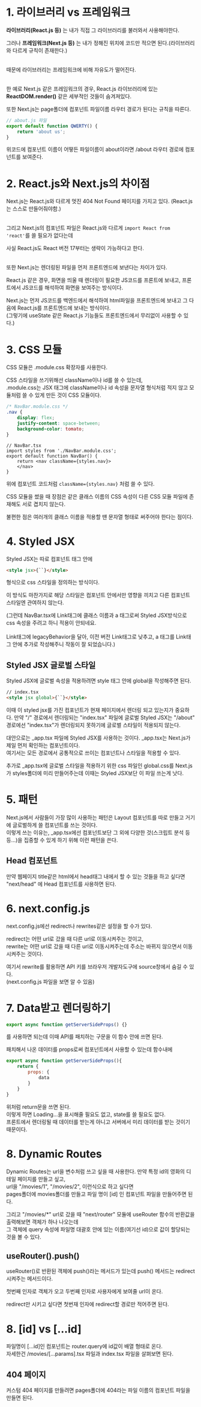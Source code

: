 # **1. 라이브러리 vs 프레임워크**

**라이브러리(React.js 등)** 는 내가 직접 그 라이브러리를 불러와서 사용해야한다.

그러나 **프레임워크(Next.js 등)** 는 내가 정해진 위치에 코드만 적으면 된다.(라이브러리와 다르게 규칙이 존재한다.)<br><br>

때문에 라이브러리는 프레임워크에 비해 자유도가 떨어진다.<br><br>

한 예로 Next.js 같은 프레임워크의 경우, React.js 라이브러리에 있는 **ReactDOM.render()** 같은 세부적인 것들이 숨겨져있다.

또한 Next.js는 page폴더에 컴포넌트 파일이름 라우터 경로가 된다는 규칙을 따른다.

```ts
// about.js 파일
export default function QWERTY() {
    return 'about us';
}
```
위코드에 컴포넌트 이름이 어떻든 파일이름이 about이라면 /about 라우터 경로에 컴포넌트를 보여준다.

# **2. React.js와 Next.js의 차이점**
Next.js는 React.js와 다르게 멋진 404 Not Found 페이지를 가지고 있다. (React.js는 스스로 만들어줘야함.)<br><br>

그리고 Next.js의 컴포넌트 파일은 React.js와 다르게 `import React from 'react'`를 쓸 필요가 없다는데

사실 React.js도 React 버전 17부터는 생략이 가능하다고 한다.<br><br>

또한 Next.js는 렌더링된 파일을 먼저 프론트엔드에 보낸다는 차이가 있다.

React.js 같은 경우, 화면을 띄울 때 렌더링이 필요한 JS코드를 프론트에 보내고, 프론트에서 JS코드를 해석하여 화면을 보여주는 방식이다.

Next.js는 먼저 JS코드를 백엔드에서 해석하여 html파일을 프론트엔드에 보내고 그 다음에 React.js를 프론트엔드에 보내는 방식이다.<br>
(그렇기에 useState 같은 React.js 기능들도 프론트엔드에서 무리없이 사용할 수 있다.)

# **3. CSS 모듈**
CSS 모듈은 .module.css 확장자를 사용한다.

CSS 스타일을 쓰기위해선 className이나 id를 쓸 수 있는데,<br>.module.css는 JSX 태그에 className이나 id 속성을 문자열 형식처럼 적지 않고 모듈처럼 쓸 수 있게 만든 것이 CSS 모듈이다.
```css
/* NavBar.module.css */
.nav {
    display: flex;
    justify-content: space-between;
    background-color: tomato;
}
```
```tsx
// NavBar.tsx
import styles from './NavBar.module.css';
export default function NavBar() {
    return <nav className={styles.nav}>
    </nav>
}
```
위에 컴포넌트 코드처럼 `className={styles.nav}` 처럼 쓸 수 있다.

CSS 모듈을 썼을 때 장점은 같은 클래스 이름의 CSS 속성이 다른 CSS 모듈 파일에 존재해도 서로 겹치지 않는다.

불편한 점은 여러개의 클래스 이름을 적용할 땐 문자열 형태로 써주어야 한다는 점이다.

# **4. Styled JSX**

Styled JSX는 따로 컴포넌트 태그 안에
```html
<style jsx>{``}</style>
```
형식으로 css 스타일을 정의하는 방식이다.

이 방식도 마찬가지로 해당 스타일은 컴포넌트 안에서만 영향을 끼치고 다른 컴포넌트 스타일엔 관여하지 않는다.

(그런데 NavBar.tsx에 Link태그에 클래스 이름과 a 태그로써 Styled JSX방식으로 css 속성을 주려고 하니 적용이 안되네요.<br><br> Link태그에 legacyBehavior을 달아, 이전 버전 Link태그로 낮추고, a 태그를 Link태그 안에 추가로 작성해주니 작동이 잘 되었습니다.)
## **Styled JSX 글로벌 스타일**

Styled JSX에 글로벌 속성을 적용하려면 style 태그 안에 global을 작성해주면 된다.
```html
// index.tsx
<style jsx global>{``}</style>
```
이때 이 styled jsx를 가진 컴포넌트가 현재 페이지에서 렌더링 되고 있는지가 중요하다.
만약 "/" 경로에서 렌더링되는 "index.tsx" 파일에 글로벌 Styled JSX는 "/about" 경로에선 "index.tsx"가 렌더링되지 못하기에 글로벌 스타일이 적용되지 않는다.

대안으로는 _app.tsx 파일에 Styled JSX를 사용하는 것이다. _app.tsx는 Next.js가 제일 먼저 확인하는 컴포넌트이다.<br>
여기서는 모든 경로에서 공통적으로 쓰이는 컴포넌트나 스타일을 적용할 수 있다.

추가로 _app.tsx에 글로벌 스타일을 적용하기 위한 css 파일인 global.css를 Next.js가 styles폴더에 미리 만들어주는데 이때는 Styled JSX보단 이 파일 쓰는게 낫다.

# **5. 패턴**

Next.js에서 사람들이 가장 많이 사용하는 패턴은 Layout 컴포넌트를 따로 만들고 거기에 글로벌하게 쓸 컴포넌트를 쓰는 것이다.<br>
이렇게 쓰는 이유는, _app.tsx에선 컴포넌트보단 그 외에 다양한 것(스크립트 분석 등등...)을 집중할 수 있게 하기 위해 이런 패턴을 쓴다.

## **Head 컴포넌트**
만약 웹페이지 title같은 html에서 head태그 내에서 할 수 있는 것들을 하고 싶다면 "next/head" 에 Head 컴포넌트를 사용하면 된다.

# **6. next.config.js**
next.config.js에선 redirect나 rewrites같은 설정을 할 수가 있다.

redirect는 어떤 url로 갔을 때 다른 url로 이동시켜주는 것이고,<br>
rewrite는 어떤 url로 갔을 때 다른 url로 이동시켜주는데 주소는 바뀌지 않으면서 이동시켜주는 것이다.

여기서 rewrite를 활용하면 API 키를 브라우저 개발자도구에 source창에서 숨길 수 있다.<br>
(next.config.js 파일을 보면 알 수 있음)

# **7. Data받고 렌더링하기**

```js
export async function getServerSideProps() {}
```
를 사용하면 되는데 이때 API를 패치하는 구문을 이 함수 안에 쓰면 된다.

패치해서 나온 데이터를 props로써 컴포넌트에서 사용할 수 있는데 함수내에
```js
export async function getServerSideProps(){
    return {
        props: {
            data
        }
    }
}
```
위처럼 return문을 쓰면 된다.<br>
이렇게 하면 Loading...을 표시해줄 필요도 없고, state를 쓸 필요도 없다.<br>
프론트에서 렌더링될 때 데이터를 받는게 아니고 서버에서 미리 데이터를 받는 것이기 때문이다.

# **8. Dynamic Routes**

Dynamic Routes는 url을 변수처럼 쓰고 싶을 때 사용한다.
만약 특정 id의 영화의 디테일 페이지를 만들고 싶고,<br>
url을 "/movies/1", "/movies/2", 이런식으로 하고 싶다면<br>
pages폴더에 movies폴더를 만들고 파일 명이 [id] 인 컴포넌트 파일을 만들어주면 된다.

그리고 "/movies/*" url로 갔을 때 "next/router" 모듈에 useRouter 함수의 반환값을 출력해보면 객체가 하나 나오는데<br>
그 객체에 query 속성에 파일명 대괄호 안에 있는 이름(여기선 id)으로 값이 할당되는 것을 볼 수 있다.

## **useRouter().push()**
useRouter()로 반환된 객체에 push()라는 메서드가 있는데 push() 메서드는 redirect 시켜주는 메서드이다.<br>

첫번째 인자로 객체가 오고
두번째 인자로 사용자에게 보여줄 url이 온다.<br>

redirect만 시키고 싶다면 첫번재 인자에 redirect할 경로만 적어주면 된다.

# **8. [id] vs [...id]**

파일명이 [...id]인 컴포넌트는 router.query에 id값이 배열 형태로 온다.<br>
자세한건 /movies/[...params].tsx 파일과 index.tsx 파일을 살펴보면 된다.

## **404 페이지**
커스텀 404 페이지를 만들려면 pages폴더에 404라는 파일 이름의 컴포넌트 파일을 만들면 된다.
